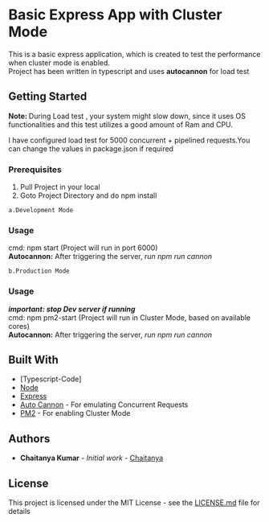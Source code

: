 # Basic Express App with Cluster Mode

This is a basic express application, which is created to test the performance when cluster mode is enabled. <br />
Project has been written in typescript and uses <b>autocannon</b> for load test

## Getting Started

<b> Note: </b> During Load test , your system might slow down,
since it uses OS functionalities and this test utilizes a good amount of Ram and CPU.

I have configured load test for 5000 concurrent + pipelined requests.You can change the values in package.json if required
### Prerequisites
1) Pull Project in your local
2) Goto Project Directory and do npm install

```
a.Development Mode
```
### Usage

cmd: npm start (Project will run in port 6000) <br />
<b>Autocannon:</b> After triggering the server, <i>run npm run cannon</i>

```
b.Production Mode
```
### Usage
<i><b>important: stop Dev server if running <br/></b></i>
cmd: npm pm2-start (Project will run in Cluster Mode, based on available cores) <br />
<b>Autocannon:</b> After triggering the server, <i>run npm run cannon</i>


## Built With

* [Typescript-Code]
* [Node](https://nodejs.org/)
* [Express](https://expressjs.com/)
* [Auto Cannon](https://www.npmjs.com/package/autocannon) - For emulating Concurrent Requests
* [PM2](https://pm2.keymetrics.io/) - For enabling Cluster Mode

## Authors

* **Chaitanya Kumar** - *Initial work* - [Chaitanya](https://gist.github.com/chaitanya-apty)

## License

This project is licensed under the MIT License - see the [LICENSE.md](LICENSE.md) file for details
